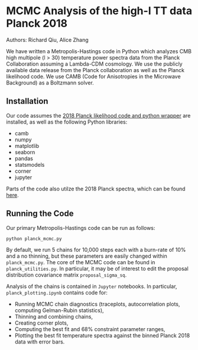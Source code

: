 # MCMC Analysis of the high-l TT data Planck 2018 

Authors: Richard Qiu, Alice Zhang

We have written a Metropolis-Hastings code in Python which analyzes CMB high multipole (l > 30) temperature power spectra data from the Planck Collaboration assuming a Lambda-CDM cosmology. We use the publicly available data release from the Planck collaboration as well as the Planck likelihood code. We use CAMB (Code for Anisotropies in the Microwave Background) as a Boltzmann solver. 


## Installation

Our code assumes the [2018 Planck likelihood code and python wrapper](https://wiki.cosmos.esa.int/planck-legacy-archive/index.php/CMB_spectrum_%26_Likelihood_Code#2018_Likelihood) are installed, as well as the following Python libraries: 
- camb
- numpy
- matplotlib
- seaborn
- pandas
- statsmodels
- corner
- jupyter

Parts of the code also utilze the 2018 Planck spectra, which can be found [here](https://wiki.cosmos.esa.int/planck-legacy-archive/index.php/CMB_spectrum_%26_Likelihood_Code#2018_CMB_spectra). 


## Running the Code

Our primary Metropolis-Hastings code can be run as follows: 
```py
python planck_mcmc.py
```
By default, we run 5 chains for 10,000 steps each with a burn-rate of 10% and a no thinning, but these parameters are easily changed within `planck_mcmc.py`. The core of the MCMC code can be found in `planck_utilities.py`. In particular, it may be of interest to edit the proposal distribution covariance matrix `proposal_sigma_sq`. 

Analysis of the chains is contained in `Jupyter` notebooks. In particular, `planck_plotting.ipynb` contains code for:
- Running MCMC chain diagnostics (traceplots, autocorrelation plots, computing Gelman-Rubin statistics),
- Thinning and combining chains,
- Creating corner plots,
- Computing the best fit and 68% constraint parameter ranges,
- Plotting the best fit temperature spectra against the binned Planck 2018 data with error bars.  
